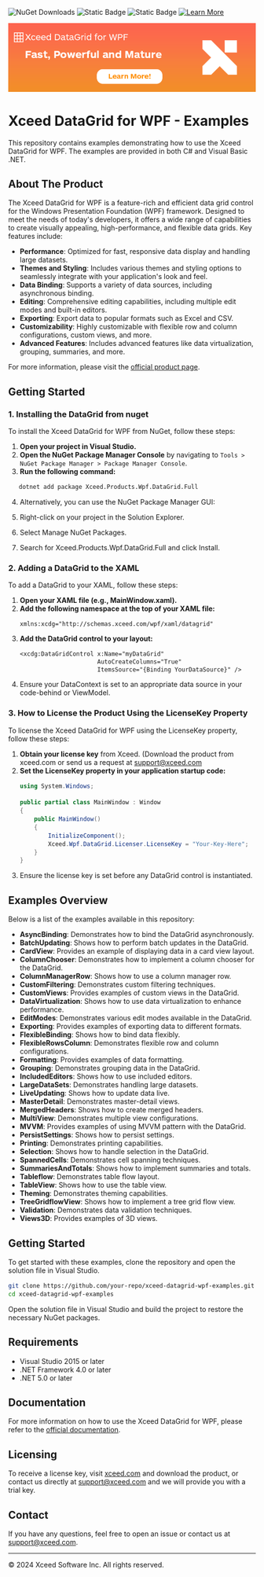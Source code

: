 
<!--
tags: Xceed DataGrid for WPF, WPF Data Grid, .NET DataGrid, Data Binding, DataGrid Examples, High-Performance Data Grid, WPF Controls, Xceed Software, Data Virtualization, DataGrid Customization, Data Exporting, MVVM, DataGrid Themes, DataGrid Styling
-->

![NuGet Downloads](https://img.shields.io/nuget/dt/Xceed.Products.Wpf.DataGrid.Full) ![Static Badge](https://img.shields.io/badge/.Net_Framework-4.0%2B-blue) ![Static Badge](https://img.shields.io/badge/.Net-5.0%2B-blue) [![Learn More](https://img.shields.io/badge/Learn-More-blue?style=flat&labelColor=gray)](https://xceed.com/en/our-products/product/datagrid-for-wpf)

[![Xceed DataGrid for WPF](./Resources/header.png)](https://xceed.com/en/our-products/product/datagrid-for-wpf)

# Xceed DataGrid for WPF - Examples

This repository contains examples demonstrating how to use the Xceed DataGrid for WPF. The examples are provided in both C# and Visual Basic .NET.

## About The Product

The Xceed DataGrid for WPF is a feature-rich and efficient data grid control for the Windows Presentation Foundation (WPF) framework. Designed to meet the needs of today's developers, it offers a wide range of capabilities to create visually appealing, high-performance, and flexible data grids. Key features include:

- **Performance**: Optimized for fast, responsive data display and handling large datasets.
- **Themes and Styling**: Includes various themes and styling options to seamlessly integrate with your application's look and feel.
- **Data Binding**: Supports a variety of data sources, including asynchronous binding.
- **Editing**: Comprehensive editing capabilities, including multiple edit modes and built-in editors.
- **Exporting**: Export data to popular formats such as Excel and CSV.
- **Customizability**: Highly customizable with flexible row and column configurations, custom views, and more.
- **Advanced Features**: Includes advanced features like data virtualization, grouping, summaries, and more.

For more information, please visit the [official product page](https://xceed.com/en/our-products/product/datagrid-for-wpf).

## Getting Started

### 1. Installing the DataGrid from nuget
To install the Xceed DataGrid for WPF from NuGet, follow these steps:

1. **Open your project in Visual Studio.**
2. **Open the NuGet Package Manager Console** by navigating to `Tools > NuGet Package Manager > Package Manager Console`.
3. **Run the following command:**
```sh
   dotnet add package Xceed.Products.Wpf.DataGrid.Full
```

4. Alternatively, you can use the NuGet Package Manager GUI:

1. Right-click on your project in the Solution Explorer.
2. Select Manage NuGet Packages.
3. Search for Xceed.Products.Wpf.DataGrid.Full and click Install.

### 2. Adding a DataGrid to the XAML

To add a DataGrid to your XAML, follow these steps:

1. **Open your XAML file (e.g., MainWindow.xaml).**
2. **Add the following namespace at the top of your XAML file:**
   ```xaml
   xmlns:xcdg="http://schemas.xceed.com/wpf/xaml/datagrid"
   ```
3. **Add the DataGrid control to your layout:**
   ```xaml
   <xcdg:DataGridControl x:Name="myDataGrid"
                         AutoCreateColumns="True"
                         ItemsSource="{Binding YourDataSource}" />
   ```
4. Ensure your DataContext is set to an appropriate data source in your code-behind or ViewModel.

### 3. How to License the Product Using the LicenseKey Property
To license the Xceed DataGrid for WPF using the LicenseKey property, follow these steps:

1. **Obtain your license key** from Xceed. (Download the product from xceed.com or send us a request at support@xceed.com
2. **Set the LicenseKey property in your application startup code:**
   ```csharp
   using System.Windows;

   public partial class MainWindow : Window
   {
       public MainWindow()
       {
           InitializeComponent();
           Xceed.Wpf.DataGrid.Licenser.LicenseKey = "Your-Key-Here";
       }
   }
   ```
3. Ensure the license key is set before any DataGrid control is instantiated.

## Examples Overview

Below is a list of the examples available in this repository:

- **AsyncBinding**: Demonstrates how to bind the DataGrid asynchronously.
- **BatchUpdating**: Shows how to perform batch updates in the DataGrid.
- **CardView**: Provides an example of displaying data in a card view layout.
- **ColumnChooser**: Demonstrates how to implement a column chooser for the DataGrid.
- **ColumnManagerRow**: Shows how to use a column manager row.
- **CustomFiltering**: Demonstrates custom filtering techniques.
- **CustomViews**: Provides examples of custom views in the DataGrid.
- **DataVirtualization**: Shows how to use data virtualization to enhance performance.
- **EditModes**: Demonstrates various edit modes available in the DataGrid.
- **Exporting**: Provides examples of exporting data to different formats.
- **FlexibleBinding**: Shows how to bind data flexibly.
- **FlexibleRowsColumn**: Demonstrates flexible row and column configurations.
- **Formatting**: Provides examples of data formatting.
- **Grouping**: Demonstrates grouping data in the DataGrid.
- **IncludedEditors**: Shows how to use included editors.
- **LargeDataSets**: Demonstrates handling large datasets.
- **LiveUpdating**: Shows how to update data live.
- **MasterDetail**: Demonstrates master-detail views.
- **MergedHeaders**: Shows how to create merged headers.
- **MultiView**: Demonstrates multiple view configurations.
- **MVVM**: Provides examples of using MVVM pattern with the DataGrid.
- **PersistSettings**: Shows how to persist settings.
- **Printing**: Demonstrates printing capabilities.
- **Selection**: Shows how to handle selection in the DataGrid.
- **SpannedCells**: Demonstrates cell spanning techniques.
- **SummariesAndTotals**: Shows how to implement summaries and totals.
- **Tableflow**: Demonstrates table flow layout.
- **TableView**: Shows how to use the table view.
- **Theming**: Demonstrates theming capabilities.
- **TreeGridflowView**: Shows how to implement a tree grid flow view.
- **Validation**: Demonstrates data validation techniques.
- **Views3D**: Provides examples of 3D views.

## Getting Started

To get started with these examples, clone the repository and open the solution file in Visual Studio.

```bash
git clone https://github.com/your-repo/xceed-datagrid-wpf-examples.git
cd xceed-datagrid-wpf-examples
```
Open the solution file in Visual Studio and build the project to restore the necessary NuGet packages.

## Requirements
- Visual Studio 2015 or later
- .NET Framework 4.0 or later
- .NET 5.0 or later
  
## Documentation

For more information on how to use the Xceed DataGrid for WPF, please refer to the [official documentation](https://doc.xceed.com/xceed-datagrid-for-wpf/).

## Licensing

To receive a license key, visit [xceed.com](https://xceed.com) and download the product, or contact us directly at [support@xceed.com](mailto:support@xceed.com) and we will provide you with a trial key.

## Contact

If you have any questions, feel free to open an issue or contact us at [support@xceed.com](mailto:support@xceed.com).

---

© 2024 Xceed Software Inc. All rights reserved.
